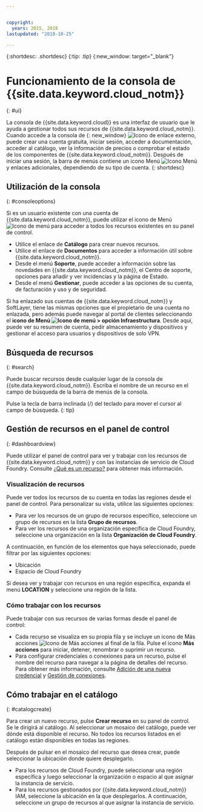 ```yaml
---


copyright:
  years: 2015, 2018
lastupdated: "2018-10-25"

---
```


{:shortdesc: .shortdesc}
{:tip: .tip}
{:new_window: target="_blank"}

# Funcionamiento de la consola de {{site.data.keyword.cloud_notm}}
{: #ui}

La consola de {{site.data.keyword.cloud}} es una interfaz de usuario que le ayuda a gestionar todos sus recursos de {{site.data.keyword.cloud_notm}}. Cuando accede a la consola de [](https://console.bluemix.net){: new_window} ![Icono de enlace externo](../icons/launch-glyph.svg "Icono de enlace externo"), puede crear una cuenta gratuita, iniciar sesión, acceder a documentación, acceder al catálogo, ver la información de precios o comprobar el estado de los componentes de {{site.data.keyword.cloud_notm}}. Después de iniciar una sesión, la barra de menús contiene un icono Menú ![Icono Menú](../icons/icon_hamburger.svg) y enlaces adicionales, dependiendo de su tipo de cuenta.
{: shortdesc}

## Utilización de la consola
{: #consoleoptions}

Si es un usuario existente con una cuenta de {{site.data.keyword.cloud_notm}}, puede utilizar el icono de Menú ![Icono de menú](../icons/icon_hamburger.svg) para acceder a todos los recursos existentes en su panel de control.
  * Utilice el enlace de **Catálogo** para crear nuevos recursos.
  * Utilice el enlace de **Documentos** para acceder a información útil sobre {{site.data.keyword.cloud_notm}}.
  * Desde el menú **Soporte**, puede acceder a información sobre las novedades en {{site.data.keyword.cloud_notm}}, el Centro de soporte, opciones para añadir y ver incidencias y la página de Estado.
  * Desde el menú **Gestionar**, puede acceder a las opciones de su cuenta, de facturación y uso y de seguridad.

Si ha enlazado sus cuentas de {{site.data.keyword.cloud_notm}} y SoftLayer, tiene las mismas opciones que el propietario de una cuenta no enlazada, pero además puede navegar al portal de clientes seleccionando el **icono de Menú ![Icono de menú](../icons/icon_hamburger.svg)  > opción Infraestructura**. Desde aquí, puede ver su resumen de cuenta, pedir almacenamiento y dispositivos y gestionar el acceso para usuarios y dispositivos de solo VPN.

## Búsqueda de recursos
{: #search}

Puede buscar recursos desde cualquier lugar de la consola de {{site.data.keyword.cloud_notm}}. Escriba el nombre de un recurso en el campo de búsqueda de la barra de menús de la consola.

Pulse la tecla de barra inclinada (/) del teclado para mover el cursor al campo de búsqueda.
{: tip}

## Gestión de recursos en el panel de control
{: #dashboardview}

Puede utilizar el panel de control para ver y trabajar con los recursos de {{site.data.keyword.cloud_notm}} y con las instancias de servicio de Cloud Foundry. Consulte [¿Qué es un recurso?](/docs/resources/acct_resources.html#resource) para obtener más información.

### Visualización de recursos

Puede ver todos los recursos de su cuenta en todas las regiones desde el panel de control. Para personalizar su vista, utilice las siguientes opciones:

  * Para ver los recursos de un grupo de recursos específico, seleccione un grupo de recursos en la lista **Grupo de recursos**.
  * Para ver los recursos de una organización específica de Cloud Foundry, seleccione una organización en la lista **Organización de Cloud Foundry**.

A continuación, en función de los elementos que haya seleccionado, puede filtrar por las siguientes opciones:

  * Ubicación
  * Espacio de Cloud Foundry
  
Si desea ver y trabajar con recursos en una región específica, expanda el menú **LOCATION** y seleccione una región de la lista.

### Cómo trabajar con los recursos

Puede trabajar con sus recursos de varias formas desde el panel de control:

  * Cada recurso se visualiza en su propia fila y se incluye un icono de Más acciones ![Icono de Más acciones](../icons/overflow-menu.svg) al final de la fila. Pulse el icono **Más acciones** para iniciar, detener, renombrar o suprimir un recurso.
  * Para configurar credenciales o conexiones para un recurso, pulse el nombre del recurso para navegar a la página de detalles del recurso. Para obtener más información, consulte [Adición de una nueva credencial](/docs/resources/service_credentials.html) y [Gestión de conexiones](/docs/resources/connecting_apps.html#connect_app).

## Cómo trabajar en el catálogo
{: #catalogcreate}

Para crear un nuevo recurso, pulse **Crear recurso** en su panel de control. Se le dirigirá al catálogo. Al seleccionar un mosaico del catálogo, puede ver dónde está disponible el recurso. No todos los recursos listados en el catálogo están disponibles en todas las regiones.

Después de pulsar en el mosaico del recurso que desea crear, puede seleccionar la ubicación donde quiere desplegarlo.

  * Para los recursos de Cloud Foundry, puede seleccionar una región específica y luego seleccionar la organización o espacio al que asignar la instancia de servicio.
  * Para los recursos gestionados por {{site.data.keyword.cloud_notm}} IAM, seleccione la ubicación en la que desplegarlos. A continuación, seleccione un grupo de recursos al que asignar la instancia de servicio.
